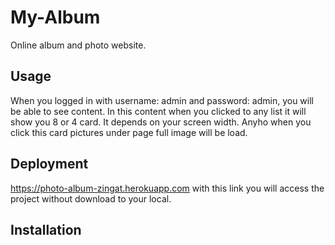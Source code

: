 # My-Album
Online album and photo website.

## Usage
When you logged in with username: admin and password: admin, you will be able to see content. In this content when you clicked to
any list it will show you 8 or 4 card. It depends on your screen width. Anyho when you click this card pictures under page full
image will be load.

## Deployment
https://photo-album-zingat.herokuapp.com with this link you will access the project without download to your local.

## Installation
